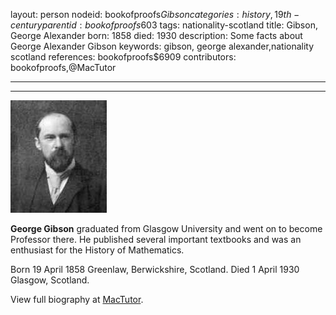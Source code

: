 layout: person
nodeid: bookofproofs$Gibson
categories: history,19th-century
parentid: bookofproofs$603
tags: nationality-scotland
title: Gibson, George Alexander
born: 1858
died: 1930
description: Some facts about George Alexander Gibson
keywords: gibson, george alexander,nationality scotland
references: bookofproofs$6909
contributors: bookofproofs,@MacTutor

---


---

![Gibson.jpg](https://github.com/bookofproofs/bookofproofs.github.io/blob/main/_sources/_assets/images/portraits/Gibson.jpg?raw=true)

**George Gibson** graduated from Glasgow University and went on to become Professor there. He published several important textbooks and was an enthusiast for the History of Mathematics.

Born 19 April 1858 Greenlaw, Berwickshire, Scotland. Died 1 April 1930 Glasgow, Scotland.


View full biography at [MacTutor](https://mathshistory.st-andrews.ac.uk/Biographies/Gibson/).